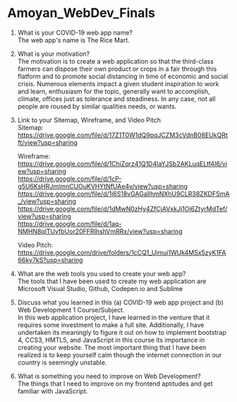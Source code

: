 # Amoyan_WebDev_Finals

1.	What is your COVID-19 web app name? <br>
The web app's name is The Rice Mart. <br>

2.	What is your motivation? <br>
The motivation is to create a web application so that the third-class farmers can dispose their own product or crops in a fair through this flatform and to promote social distancing in time of economic and social crisis. Numerous elements impact a given student inspiration to work and learn, enthusiasm for the topic, generally want to accomplish, climate, offices just as tolerance and steadiness. In any case, not all people are roused by similar qualities needs, or wants. <br>

3.	Link to your Sitemap, Wireframe, and Video Pitch <br>
    Sitemap: <br>
    https://drive.google.com/file/d/17Z1T0W1dQ9pqJCZM3cVdnB08EUkQRtft/view?usp=sharing<br>

    Wireframe: <br>
    https://drive.google.com/file/d/1ChiZqrz41Q1D4IaYJSb2AKLuqELtf4I6/view?usp=sharing <br>
    https://drive.google.com/file/d/1cP-g5U6KsHRJmlmnCUOuKVHYtNfUAe4v/view?usp=sharing <br>
    https://drive.google.com/file/d/1j6S18vGAGallhmNXhU9CLR38ZKDFSmA_/view?usp=sharing <br>
    https://drive.google.com/file/d/1dMwN0zHy4ZfCjAVxkJj1Oj6ZtyrMdTef/view?usp=sharing <br>
    https://drive.google.com/file/d/1aq-NMHN8qlTUvfbUor20FFRIhshVmRRx/view?usp=sharing <br>

    Video Pitch: https://drive.google.com/drive/folders/1cCQ1_Uimui1WUk4MSx5zyK1FA66ky7kS?usp=sharing <br>
    
4.	What are the web tools you used to create your web app? <br>
The tools that I have been used to create my web application are Microsoft Visual Studio, Github, Codepen.io and Sublime <br>
5.	Discuss what you learned in this (a) COVID-19 web app project and (b) Web Development 1 Course/Subject. <br>
In this web application project, I have learned in the venture that it requires some investment to make a full site. Additionally, I have undertaken its meaningly to figure it out on how to implement bootstrap 4, CCS3, HMTL5, and JavaScript in this course its importance in creating your website. The most important thing that I have been realized is to keep yourself calm though the internet connection in our country is seemingly unstable. <br>
6.	What is something you need to improve on Web Development? <br>
The things that I need to improve on my frontend aptitudes and get familiar with JavaScript. <br>
